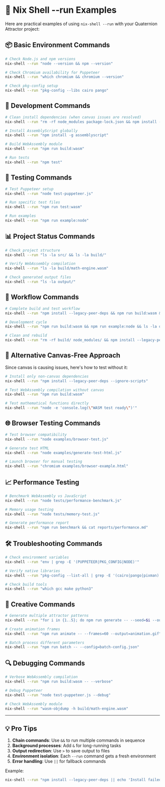 # 🚀 Nix Shell --run Examples

Here are practical examples of using `nix-shell --run` with your Quaternion Attractor project:

## 📦 Basic Environment Commands

```bash
# Check Node.js and npm versions
nix-shell --run "node --version && npm --version"

# Check Chromium availability for Puppeteer
nix-shell --run "which chromium && chromium --version"

# Check pkg-config setup
nix-shell --run "pkg-config --libs cairo pango"
```

## 🔧 Development Commands

```bash
# Clean install dependencies (when canvas issues are resolved)
nix-shell --run "rm -rf node_modules package-lock.json && npm install --legacy-peer-deps"

# Install AssemblyScript globally
nix-shell --run "npm install -g assemblyscript"

# Build WebAssembly module
nix-shell --run "npm run build:wasm"

# Run tests
nix-shell --run "npm test"
```

## 🧪 Testing Commands

```bash
# Test Puppeteer setup
nix-shell --run "node test-puppeteer.js"

# Run specific test files
nix-shell --run "npm run test:wasm"

# Run examples
nix-shell --run "npm run example:node"
```

## 📊 Project Status Commands

```bash
# Check project structure
nix-shell --run "ls -la src/ && ls -la build/"

# Verify WebAssembly compilation
nix-shell --run "ls -la build/math-engine.wasm"

# Check generated output files
nix-shell --run "ls -la output/"
```

## 🔄 Workflow Commands

```bash
# Complete build and test workflow
nix-shell --run "npm install --legacy-peer-deps && npm run build:wasm && npm test"

# Development cycle
nix-shell --run "npm run build:wasm && npm run example:node && ls -la output/"

# Clean and rebuild
nix-shell --run "rm -rf build/ node_modules/ && npm install --legacy-peer-deps && npm run build:wasm"
```

## 🎯 Alternative Canvas-Free Approach

Since canvas is causing issues, here's how to test without it:

```bash
# Install only non-canvas dependencies
nix-shell --run "npm install --legacy-peer-deps --ignore-scripts"

# Test WebAssembly compilation without canvas
nix-shell --run "npm run build:wasm"

# Test mathematical functions directly
nix-shell --run "node -e 'console.log(\"WASM test ready\")'"
```

## 🌐 Browser Testing Commands

```bash
# Test browser compatibility
nix-shell --run "node examples/browser-test.js"

# Generate test HTML
nix-shell --run "node examples/generate-test-html.js"

# Launch browser for manual testing
nix-shell --run "chromium examples/browser-example.html"
```

## 📈 Performance Testing

```bash
# Benchmark WebAssembly vs JavaScript
nix-shell --run "node tests/performance-benchmark.js"

# Memory usage testing
nix-shell --run "node tests/memory-test.js"

# Generate performance report
nix-shell --run "npm run benchmark && cat reports/performance.md"
```

## 🛠️ Troubleshooting Commands

```bash
# Check environment variables
nix-shell --run "env | grep -E '(PUPPETEER|PKG_CONFIG|NODE)'"

# Verify native libraries
nix-shell --run "pkg-config --list-all | grep -E '(cairo|pango|pixman)'"

# Check build tools
nix-shell --run "which gcc make python3"
```

## 🎨 Creative Commands

```bash
# Generate multiple attractor patterns
nix-shell --run "for i in {1..5}; do npm run generate -- --seed=$i --output=pattern-$i.png; done"

# Create animation frames
nix-shell --run "npm run animate -- --frames=60 --output=animation.gif"

# Batch process different parameters
nix-shell --run "npm run batch -- --config=batch-config.json"
```

## 🔍 Debugging Commands

```bash
# Verbose WebAssembly compilation
nix-shell --run "npm run build:wasm -- --verbose"

# Debug Puppeteer
nix-shell --run "node test-puppeteer.js --debug"

# Check WebAssembly module
nix-shell --run "wasm-objdump -h build/math-engine.wasm"
```

---

## 💡 Pro Tips

1. **Chain commands**: Use `&&` to run multiple commands in sequence
2. **Background processes**: Add `&` for long-running tasks
3. **Output redirection**: Use `>` to save output to files
4. **Environment isolation**: Each `--run` command gets a fresh environment
5. **Error handling**: Use `||` for fallback commands

Example:
```bash
nix-shell --run "npm install --legacy-peer-deps || echo 'Install failed, trying alternative approach'"
```

